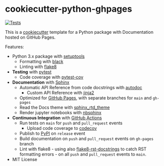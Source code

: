 # cookiecutter-python-ghpages

[![Tests](https://github.com/giocaizzi/cookiecutter-python-ghpages/actions/workflows/tests.yml/badge.svg?branch=main)](https://github.com/giocaizzi/cookiecutter-python-ghpages/actions/workflows/tests.yml)

This is a [cookiecutter](https://github.com/cookiecutter/cookiecutter) template for a Python package with Documentation hosted on GitHub Pages.

Features:

- Python 3.x package with [setuptools](https://setuptools.readthedocs.io/en/latest/)
    - Formatting with [black](https://github.com/psf/black)
    - Linting with [flake8](https://flake8.pycqa.org/en/latest/)
- **Testing** with [pytest](https://docs.pytest.org/en/latest/)
    - Code coverage with [pytest-cov](https://pytest-cov.readthedocs.io/en/latest/)
- **Documentation** with [Sphinx](http://www.sphinx-doc.org/en/master/)
    - Automatic API Reference from code docstrings with [autodoc](https://www.sphinx-doc.org/en/master/man/sphinx-apidoc.html)
        - Custom API Reference with [jinja2](https://jinja.palletsprojects.com)
    - Optimized for [GitHub Pages](https://pages.github.com/), with separate branches for `main` and `gh-pages`
    - Read the Docs theme with [sphinx_rtd_theme](https://sphinx-rtd-theme.readthedocs.io/en/stable/)
    - Render jupyter notebooks with [nbsphinx](https://nbsphinx.readthedocs.io/en/latest/)
- **Continuous Integration** with [GitHub Actions](
    https://docs.github.com/en/actions)
    - Run tests on `main` for `push` and `pull_request` events
        - Upload code coverage to [codecov](https://codecov.io/)
    - Publish to [PyPI](https://pypi.org/) on `release` event
    - Build documentation on `push` and `pull_request` events on `gh-pages` branch
    - Lint with flake8 - using also [flake8-rst-docstrings](https://github.com/peterjc/flake8-rst-docstrings/tree/master) to catch RST formatting errors - on all `push` and `pull_request` events to `main`.
- MIT License

